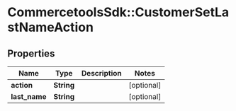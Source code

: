 # CommercetoolsSdk::CustomerSetLastNameAction

## Properties
Name | Type | Description | Notes
------------ | ------------- | ------------- | -------------
**action** | **String** |  | [optional] 
**last_name** | **String** |  | [optional] 

